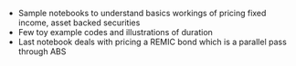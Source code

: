 - Sample notebooks to understand basics workings of pricing fixed income, asset backed securities
- Few toy example codes and illustrations of duration
- Last notebook deals with pricing a REMIC bond which is a parallel pass through ABS
